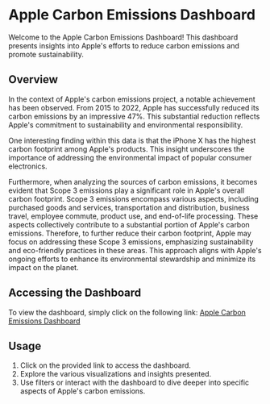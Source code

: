 
# Apple Carbon Emissions Dashboard

Welcome to the Apple Carbon Emissions Dashboard! This dashboard presents insights into Apple's efforts to reduce carbon emissions and promote sustainability.

## Overview

In the context of Apple's carbon emissions project, a notable achievement has been observed. From 2015 to 2022, Apple has successfully reduced its carbon emissions by an impressive 47%. This substantial reduction reflects Apple's commitment to sustainability and environmental responsibility.

One interesting finding within this data is that the iPhone X has the highest carbon footprint among Apple's products. This insight underscores the importance of addressing the environmental impact of popular consumer electronics.

Furthermore, when analyzing the sources of carbon emissions, it becomes evident that Scope 3 emissions play a significant role in Apple's overall carbon footprint. Scope 3 emissions encompass various aspects, including purchased goods and services, transportation and distribution, business travel, employee commute, product use, and end-of-life processing. These aspects collectively contribute to a substantial portion of Apple's carbon emissions. Therefore, to further reduce their carbon footprint, Apple may focus on addressing these Scope 3 emissions, emphasizing sustainability and eco-friendly practices in these areas. This approach aligns with Apple's ongoing efforts to enhance its environmental stewardship and minimize its impact on the planet.

## Accessing the Dashboard

To view the dashboard, simply click on the following link: [Apple Carbon Emissions Dashboard](https://public.tableau.com/app/profile/ankur.srivastava6886/viz/CarbonEmission--Apple/AppleCarbonEmission?publish=yes)

## Usage

1. Click on the provided link to access the dashboard.
2. Explore the various visualizations and insights presented.
3. Use filters or interact with the dashboard to dive deeper into specific aspects of Apple's carbon emissions.


